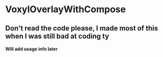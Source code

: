 # VoxylOverlayWithCompose
 
## Don't read the code please, I made most of this when I was still bad at coding ty

#### Will add usage info later
